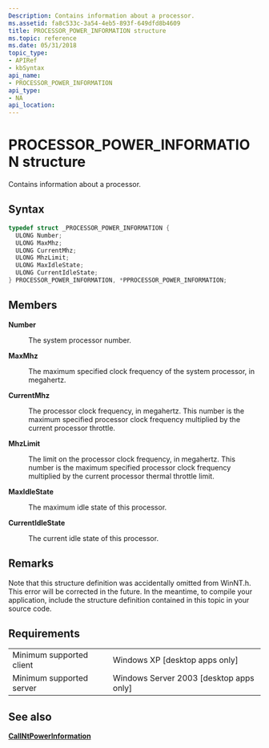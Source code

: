 ```yaml
---
Description: Contains information about a processor.
ms.assetid: fa8c533c-3a54-4eb5-893f-649dfd8b4609
title: PROCESSOR_POWER_INFORMATION structure
ms.topic: reference
ms.date: 05/31/2018
topic_type: 
- APIRef
- kbSyntax
api_name: 
- PROCESSOR_POWER_INFORMATION
api_type: 
- NA
api_location: 
---
```


# PROCESSOR\_POWER\_INFORMATION structure

Contains information about a processor.

## Syntax


```C++
typedef struct _PROCESSOR_POWER_INFORMATION {
  ULONG Number;
  ULONG MaxMhz;
  ULONG CurrentMhz;
  ULONG MhzLimit;
  ULONG MaxIdleState;
  ULONG CurrentIdleState;
} PROCESSOR_POWER_INFORMATION, *PPROCESSOR_POWER_INFORMATION;
```



## Members

<dl> <dt>

**Number**
</dt> <dd>

The system processor number.

</dd> <dt>

**MaxMhz**
</dt> <dd>

The maximum specified clock frequency of the system processor, in megahertz.

</dd> <dt>

**CurrentMhz**
</dt> <dd>

The processor clock frequency, in megahertz. This number is the maximum specified processor clock frequency multiplied by the current processor throttle.

</dd> <dt>

**MhzLimit**
</dt> <dd>

The limit on the processor clock frequency, in megahertz. This number is the maximum specified processor clock frequency multiplied by the current processor thermal throttle limit.

</dd> <dt>

**MaxIdleState**
</dt> <dd>

The maximum idle state of this processor.

</dd> <dt>

**CurrentIdleState**
</dt> <dd>

The current idle state of this processor.

</dd> </dl>

## Remarks

Note that this structure definition was accidentally omitted from WinNT.h. This error will be corrected in the future. In the meantime, to compile your application, include the structure definition contained in this topic in your source code.

## Requirements



|                                     |                                                      |
|-------------------------------------|------------------------------------------------------|
| Minimum supported client<br/> | Windows XP \[desktop apps only\]<br/>          |
| Minimum supported server<br/> | Windows Server 2003 \[desktop apps only\]<br/> |



## See also

<dl> <dt>

[**CallNtPowerInformation**](/windows/desktop/api/Powerbase/nf-powerbase-callntpowerinformation)
</dt> </dl>

 

 




